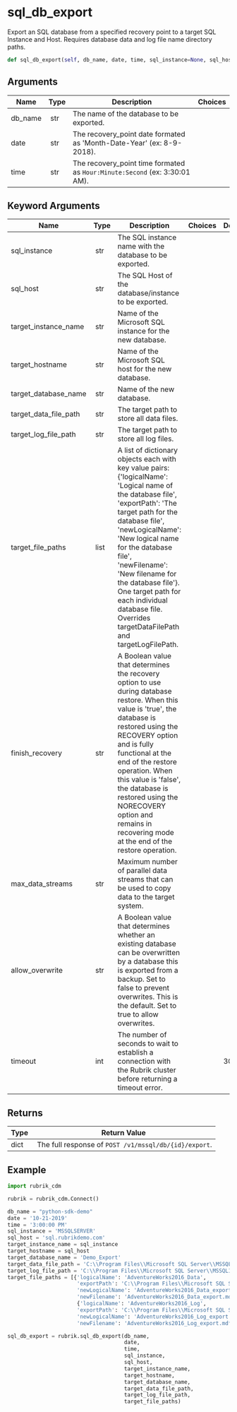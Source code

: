 # sql_db_export

Export an SQL database from a specified recovery point to a target SQL Instance and Host. Requires database data and log file name directory paths.

```py
def sql_db_export(self, db_name, date, time, sql_instance=None, sql_host=None, target_instance_name=None, target_hostname=None, target_database_name=None, target_data_file_path=None, target_log_file_path=None, target_file_paths=None, finish_recovery=True, max_data_streams=2, allow_overwrite=False, timeout=15):
```

## Arguments

| Name        | Type | Description                                                                 | Choices |
|-------------|------|-----------------------------------------------------------------------------|---------|
| db_name  | str | The name of the database to be exported. |  |
| date  | str | The recovery_point date formated as 'Month-Date-Year' (ex: 8-9-2018). |  |
| time  | str | The recovery_point time formated as `Hour:Minute:Second` (ex: 3:30:01 AM). |  |

## Keyword Arguments

| Name        | Type | Description                                                                 | Choices | Default |
|-------------|------|-----------------------------------------------------------------------------|---------|---------|
| sql_instance  | str | The SQL instance name with the database to be exported. |  |  |
| sql_host  | str | The SQL Host of the database/instance to be exported. |  |  |
| target_instance_name  | str | Name of the Microsoft SQL instance for the new database. |  |  |
| target_hostname  | str | Name of the Microsoft SQL host for the new database. |  |  |
| target_database_name  | str | Name of the new database. |  |  |
| target_data_file_path  | str | The target path to store all data files. |  |  |
| target_log_file_path  | str | The target path to store all log files. |  |  |
| target_file_paths  | list | A list of dictionary objects each with key value pairs: {'logicalName': 'Logical name of the database file', 'exportPath': 'The target path for the database file', 'newLogicalName': 'New logical name for the database file', 'newFilename': 'New filename for the database file'}. One target path for each individual database file. Overrides targetDataFilePath and targetLogFilePath. |  |  |
| finish_recovery  | str | A Boolean value that determines the recovery option to use during database restore. When this value is 'true', the database is restored using the RECOVERY option and is fully functional at the end of the restore operation. When this value is 'false', the database is restored using the NORECOVERY option and remains in recovering mode at the end of the restore operation. |  |  |
| max_data_streams  | str | Maximum number of parallel data streams that can be used to copy data to the target system. |  |  |
| allow_overwrite  | str | A Boolean value that determines whether an existing database can be overwritten by a database this is exported from a backup. Set to false to prevent overwrites. This is the default. Set to true to allow overwrites. |  |  |
| timeout  | int | The number of seconds to wait to establish a connection with the Rubrik cluster before returning a timeout error.  |  | 30 |

## Returns

| Type | Return Value                                                                                  |
|------|-----------------------------------------------------------------------------------------------|
| dict | The full response of `POST /v1/mssql/db/{id}/export`. |



## Example

```py
import rubrik_cdm

rubrik = rubrik_cdm.Connect()

db_name = "python-sdk-demo"
date = '10-21-2019'
time = '3:00:00 PM'
sql_instance = 'MSSQLSERVER'
sql_host = 'sql.rubrikdemo.com'
target_instance_name = sql_instance
target_hostname = sql_host
target_database_name = 'Demo_Export'
target_data_file_path = 'C:\\Program Files\\Microsoft SQL Server\\MSSQL13.MSSQLSERVER\\MSSQL\\DATA\\AdventureWorks2016_export'
target_log_file_path = 'C:\\Program Files\\Microsoft SQL Server\\MSSQL13.MSSQLSERVER\\MSSQL\\DATA\\AdventureWorks2016_export'
target_file_paths = [{'logicalName': 'AdventureWorks2016_Data', 
                      'exportPath': 'C:\\Program Files\\Microsoft SQL Server\\MSSQL13.MSSQLSERVER\\MSSQL\\DATA\\AdventureWorks2016_export',
                      'newLogicalName': 'AdventureWorks2016_Data_export',
                      'newFilename': 'AdventureWorks2016_Data_export.mdf'},
                      {'logicalName': 'AdventureWorks2016_Log', 
                      'exportPath': 'C:\\Program Files\\Microsoft SQL Server\\MSSQL13.MSSQLSERVER\\MSSQL\\DATA\\AdventureWorks2016_export',
                      'newLogicalName': 'AdventureWorks2016_Log_export',
                      'newFilename': 'AdventureWorks2016_Log_export.mdf'}]

sql_db_export = rubrik.sql_db_export(db_name,
                                     date,
                                     time,
                                     sql_instance, 
                                     sql_host,
                                     target_instance_name,
                                     target_hostname,
                                     target_database_name,
                                     target_data_file_path,
                                     target_log_file_path,
                                     target_file_paths)
```
